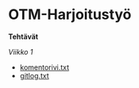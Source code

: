 # OTM-Harjoitustyö

**Tehtävät**

*Viikko 1*
- [komentorivi.txt](laskarit/viikko1/komentorivi.txt)
- [gitlog.txt](laskarit/viikko1/gitlog.txt)


